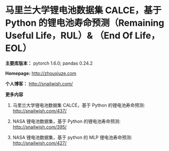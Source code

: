 # 马里兰大学锂电池数据集 CALCE，基于 Python 的锂电池寿命预测（Remaining Useful Life，RUL）& （End Of Life，EOL）

**主要库版本：** pytorch 1.6.0; pandas 0.24.2

**Homepage:** http://zhouxiuze.com

**个人博客：** http://snailwish.com/

**更多内容**

1. 马里兰大学锂电池数据集 CALCE，基于 Python 的锂电池寿命预测: http://snailwish.com/437/

2. NASA 锂电池数据集，基于 Python 的锂电池寿命预测: http://snailwish.com/395/

3. NASA 锂电池数据集，基于 python 的 MLP 锂电池寿命预测: http://snailwish.com/427/

